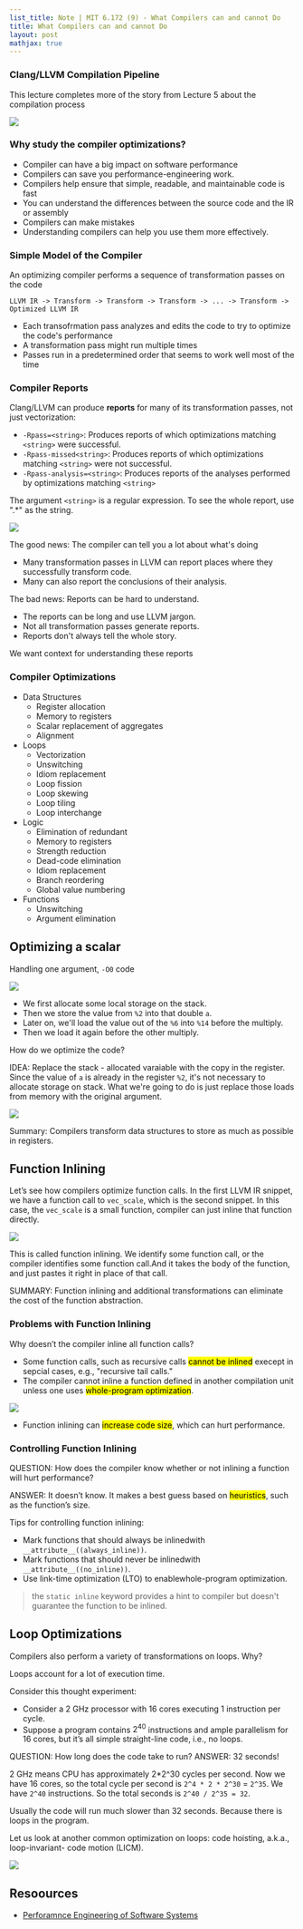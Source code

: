```yaml
---
list_title: Note | MIT 6.172 (9) - What Compilers can and cannot Do
title: What Compilers can and cannot Do
layout: post
mathjax: true
---
```


### Clang/LLVM Compilation Pipeline

This lecture completes more of the story from Lecture 5 about the compilation process

<img class="md-img-center" src="{{site.baseurl}}/assets/images/2021/08/perf-09-01.png">

### Why study the compiler optimizations?

- Compiler can have a big impact on software performance
- Compilers can save you performance-engineering work.
- Compilers help ensure that simple, readable, and maintainable code is fast
- You can understand the differences between the source code and the IR or assembly
- Compilers can make mistakes
- Understanding compilers can help you use them more effectively.

### Simple Model of the Compiler

An optimizing compiler performs a sequence of transformation passes on the code

```shell
LLVM IR -> Transform -> Transform -> Transform -> ... -> Transform -> Optimized LLVM IR
```

- Each transofrmation pass analyzes and edits the code to try to optimize the code's performance
- A transformation pass might run multiple times
- Passes run in a predetermined order that seems to work well most of the time

### Compiler Reports

Clang/LLVM can produce **reports** for many of its transformation passes, not just vectorization:

- `-Rpass=<string>`: Produces reports of which optimizations matching `<string>` were successful.
- `-Rpass-missed<string>`: Produces reports of which optimizations matching `<string>` were not successful.
- `-Rpass-analysis=<string>`: Produces reports of the analyses performed by optimizations matching `<string>`

The argument `<string>` is a regular expression. To see the whole report, use ".*" as the string.

<img class="md-img-center" src="{{site.baseurl}}/assets/images/2021/08/perf-09-02.png">

The good news: The compiler can tell you a lot about what's doing

- Many transformation passes in LLVM can report places where they successfully transform code.
- Many can also report the conclusions of their analysis.

The bad news: Reports can be hard to understand.

- The reports can be long and use LLVM jargon.
- Not all transformation passes generate reports.
- Reports don't always tell the whole story.

We want context for understanding these reports


### Compiler Optimizations 

- Data Structures
    - Register allocation
    - Memory to registers
    - Scalar replacement of aggregates
    - Alignment
- Loops
    - Vectorization
    - Unswitching
    - Idiom replacement
    - Loop fission
    - Loop skewing
    - Loop tiling
    - Loop interchange
- Logic
    - Elimination of redundant
    - Memory to registers
    - Strength reduction
    - Dead-code elimination
    - Idiom replacement
    - Branch reordering
    - Global value numbering
- Functions
    - Unswitching
    - Argument elimination

## Optimizing a scalar

Handling one argument, `-O0` code

<img class="md-img-center" src="{{site.baseurl}}/assets/images/2021/08/perf-09-03.png">

- We first allocate some local storage on the stack. 
- Then we store the value from `%2` into that double `a`.
- Later on, we'll load the value out of the `%6` into `%14` before the multiply. 
- Then we load it again before the other multiply.

How do we optimize the code? 

IDEA: Replace the stack - allocated varaiable with the copy in the register. Since the value of `a` is already in the register `%2`, it's not necessary to allocate storage on stack. What we're going to do is just replace those loads from memory with the original argument.

<img class="md-img-center" src="{{site.baseurl}}/assets/images/2021/08/perf-09-04.png">

Summary: Compilers transform data structures to store as much as possible in registers.

## Function Inlining

Let’s see how compilers optimize function calls. In the first LLVM IR snippet, we have a function call to `vec_scale`, which is the second snippet. In this case, the `vec_scale` is a small function, compiler can just inline that function directly.

<img class="md-img-center" src="{{site.baseurl}}/assets/images/2021/08/perf-09-06.png">

This is called function inlining. We identify some function call, or the compiler identifies some function call.And it takes the body of the function, and just pastes it right in place of that call.

SUMMARY: Function inlining and additional transformations can eliminate the cost of the function abstraction.

### Problems with Function Inlining

Why doesn’t the compiler inline all function calls? 

- Some function calls, such as recursive calls <mark>cannot be inlined</mark> execept in sepcial cases, e.g., "recursive tail calls." 
- The compiler cannot inline a function defined in another compilation unit unless one uses <mark>whole-program optimization</mark>.

<img class="md-img-center" src="{{site.baseurl}}/assets/images/2021/08/perf-09-07.png">

- Function inlining can <mark>increase code size</mark>, which can hurt performance.

### Controlling Function Inlining

QUESTION: How does the compiler know whether or not inlining a function will hurt performance?

ANSWER: It doesn’t know. It makes a best guess based on <mark>heuristics</mark>, such as the function’s size.

Tips for controlling function inlining:

- Mark functions that should always be inlinedwith `__attribute__((always_inline))`.
- Mark functions that should never be inlinedwith `__attribute__((no_inline))`.
- Use link-time optimization (LTO) to enablewhole-program optimization.

> the `static inline` keyword provides a hint to compiler but doesn't guarantee the function to be inlined.

## Loop Optimizations

Compilers also perform a variety of transformations on loops. Why?

Loops account for a lot of execution time.

Consider this thought experiment:

- Consider a 2 GHz processor with 16 cores executing 1 instruction per cycle.
- Suppose a program contains $2^40$ instructions and ample parallelism for 16 cores, but it’s all simple straight-line code, i.e., no loops.

QUESTION: How long does the code take to run?
ANSWER: 32 seconds! 

2 GHz means CPU has approximately 2*2^30 cycles per second. Now we have 16 cores, so the total cycle per second is `2^4 * 2 * 2^30` = `2^35`. We have `2^40` instructions. So the total seconds is `2^40 / 2^35 = 32`.

Usually the code will run much slower than 32 seconds. Because there is loops in the program.

Let us look at another common optimization on loops: code hoisting, a.k.a., loop-invariant- code motion (LICM).

<img class="md-img-center" src="{{site.baseurl}}/assets/images/2021/08/perf-09-08.png">

## Resoources

- [Perforamnce Engineering of Software Systems](https://ocw.mit.edu/courses/electrical-engineering-and-computer-science/6-172-performance-engineering-of-software-systems-fall-2018/index.htm)